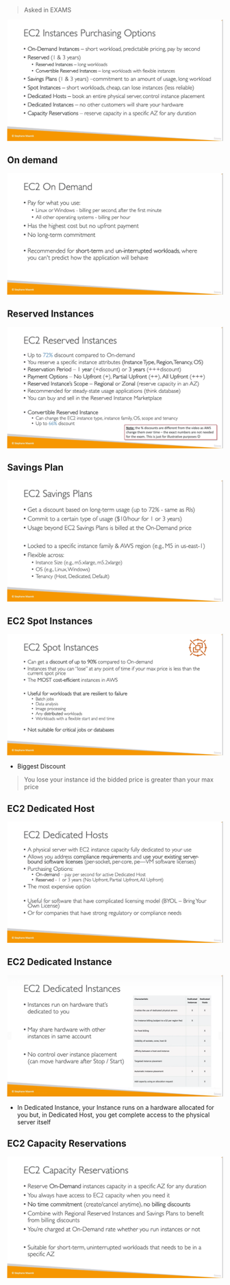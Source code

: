 > Asked in EXAMS

![](img/purchase.png) 
## On demand
![](img/on-demand.png)  
## Reserved Instances
![](img/reserved-instances.png)  
## Savings Plan
![](img/savings-plan.png)  
## EC2 Spot Instances
![](img/spot-instances.png)  
* Biggest Discount
> You lose your instance id the bidded price is greater than your max price
## EC2 Dedicated Host
![](img/dediacted-host.png)  

## EC2 Dedicated Instance
![](img/dedicated-instance.png)  
* In Dedicated Instance, your Instance runs on a hardware allocated for you but, in Dedicated Host, you get complete access to the physical server itself

## EC2 Capacity Reservations
![](img/capacity-reservations.png)

